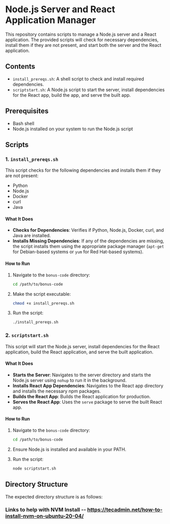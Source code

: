 # Node.js Server and React Application Manager

This repository contains scripts to manage a Node.js server and a React application. The provided scripts will check for necessary dependencies, install them if they are not present, and start both the server and the React application.

## Contents

- `install_prereqs.sh`: A shell script to check and install required dependencies.
- `scriptstart.sh`: A Node.js script to start the server, install dependencies for the React app, build the app, and serve the built app.

## Prerequisites

- Bash shell
- Node.js installed on your system to run the Node.js script

## Scripts

### 1. `install_prereqs.sh`

This script checks for the following dependencies and installs them if they are not present:
- Python
- Node.js
- Docker
- curl
- Java

#### What It Does

- **Checks for Dependencies**: Verifies if Python, Node.js, Docker, curl, and Java are installed.
- **Installs Missing Dependencies**: If any of the dependencies are missing, the script installs them using the appropriate package manager (`apt-get` for Debian-based systems or `yum` for Red Hat-based systems).

#### How to Run

1. Navigate to the `bonus-code` directory:
    ```sh
    cd /path/to/bonus-code
    ```

2. Make the script executable:
    ```sh
    chmod +x install_prereqs.sh
    ```

3. Run the script:
    ```sh
    ./install_prereqs.sh
    ```

### 2. `scriptstart.sh`

This script will start the Node.js server, install dependencies for the React application, build the React application, and serve the built application.

#### What It Does

- **Starts the Server**: Navigates to the server directory and starts the Node.js server using `nohup` to run it in the background.
- **Installs React App Dependencies**: Navigates to the React app directory and installs the necessary npm packages.
- **Builds the React App**: Builds the React application for production.
- **Serves the React App**: Uses the `serve` package to serve the built React app.

#### How to Run

1. Navigate to the `bonus-code` directory:
    ```sh
    cd /path/to/bonus-code
    ```

2. Ensure Node.js is installed and available in your PATH.

3. Run the script:
    ```sh
    node scriptstart.sh
    ```

## Directory Structure

The expected directory structure is as follows:





### Links to help with NVM Install -- https://tecadmin.net/how-to-install-nvm-on-ubuntu-20-04/
